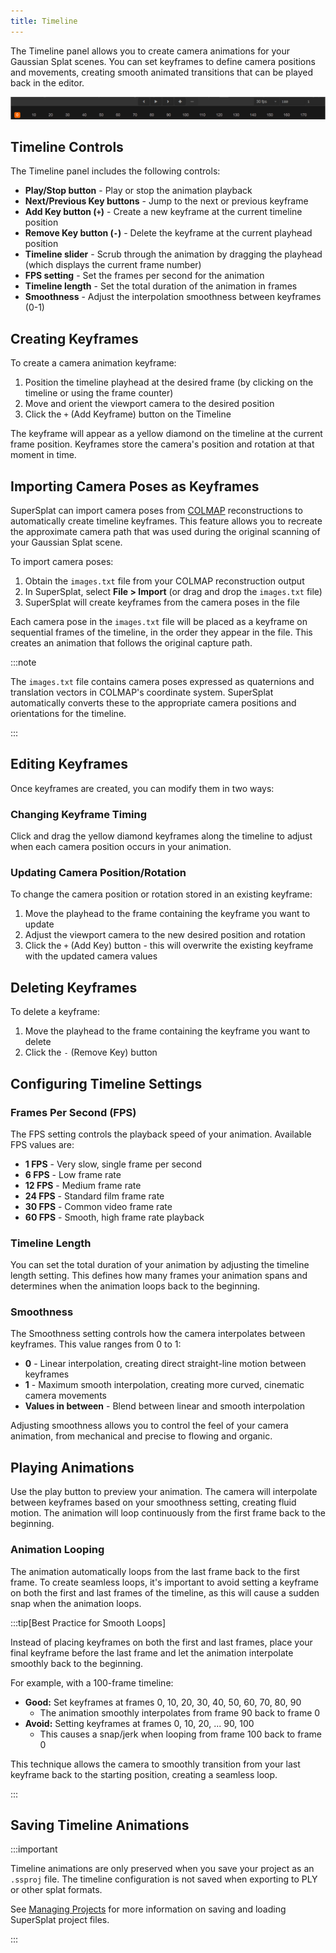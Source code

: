 ```yaml
---
title: Timeline
---
```


The Timeline panel allows you to create camera animations for your Gaussian Splat scenes. You can set keyframes to define camera positions and movements, creating smooth animated transitions that can be played back in the editor.

![Timeline Panel](/img/user-manual/gaussian-splatting/editing/supersplat/timeline.png)

## Timeline Controls

The Timeline panel includes the following controls:

- **Play/Stop button** - Play or stop the animation playback
- **Next/Previous Key buttons** - Jump to the next or previous keyframe
- **Add Key button (`+`)** - Create a new keyframe at the current timeline position
- **Remove Key button (`-`)** - Delete the keyframe at the current playhead position
- **Timeline slider** - Scrub through the animation by dragging the playhead (which displays the current frame number)
- **FPS setting** - Set the frames per second for the animation
- **Timeline length** - Set the total duration of the animation in frames
- **Smoothness** - Adjust the interpolation smoothness between keyframes (0-1)

## Creating Keyframes

To create a camera animation keyframe:

1. Position the timeline playhead at the desired frame (by clicking on the timeline or using the frame counter)
2. Move and orient the viewport camera to the desired position
3. Click the `+` (Add Keyframe) button on the Timeline

The keyframe will appear as a yellow diamond on the timeline at the current frame position. Keyframes store the camera's position and rotation at that moment in time.

## Importing Camera Poses as Keyframes

SuperSplat can import camera poses from [COLMAP](https://github.com/colmap/colmap) reconstructions to automatically create timeline keyframes. This feature allows you to recreate the approximate camera path that was used during the original scanning of your Gaussian Splat scene.

To import camera poses:

1. Obtain the `images.txt` file from your COLMAP reconstruction output
2. In SuperSplat, select **File > Import** (or drag and drop the `images.txt` file)
3. SuperSplat will create keyframes from the camera poses in the file

Each camera pose in the `images.txt` file will be placed as a keyframe on sequential frames of the timeline, in the order they appear in the file. This creates an animation that follows the original capture path.

:::note

The `images.txt` file contains camera poses expressed as quaternions and translation vectors in COLMAP's coordinate system. SuperSplat automatically converts these to the appropriate camera positions and orientations for the timeline.

:::

## Editing Keyframes

Once keyframes are created, you can modify them in two ways:

### Changing Keyframe Timing

Click and drag the yellow diamond keyframes along the timeline to adjust when each camera position occurs in your animation.

### Updating Camera Position/Rotation

To change the camera position or rotation stored in an existing keyframe:

1. Move the playhead to the frame containing the keyframe you want to update
2. Adjust the viewport camera to the new desired position and rotation
3. Click the `+` (Add Key) button - this will overwrite the existing keyframe with the updated camera values

## Deleting Keyframes

To delete a keyframe:

1. Move the playhead to the frame containing the keyframe you want to delete
2. Click the `-` (Remove Key) button

## Configuring Timeline Settings

### Frames Per Second (FPS)

The FPS setting controls the playback speed of your animation. Available FPS values are:

- **1 FPS** - Very slow, single frame per second
- **6 FPS** - Low frame rate
- **12 FPS** - Medium frame rate
- **24 FPS** - Standard film frame rate
- **30 FPS** - Common video frame rate
- **60 FPS** - Smooth, high frame rate playback

### Timeline Length

You can set the total duration of your animation by adjusting the timeline length setting. This defines how many frames your animation spans and determines when the animation loops back to the beginning.

### Smoothness

The Smoothness setting controls how the camera interpolates between keyframes. This value ranges from 0 to 1:

- **0** - Linear interpolation, creating direct straight-line motion between keyframes
- **1** - Maximum smooth interpolation, creating more curved, cinematic camera movements
- **Values in between** - Blend between linear and smooth interpolation

Adjusting smoothness allows you to control the feel of your camera animation, from mechanical and precise to flowing and organic.

## Playing Animations

Use the play button to preview your animation. The camera will interpolate between keyframes based on your smoothness setting, creating fluid motion. The animation will loop continuously from the first frame back to the beginning.

### Animation Looping

The animation automatically loops from the last frame back to the first frame. To create seamless loops, it's important to avoid setting a keyframe on both the first and last frames of the timeline, as this will cause a sudden snap when the animation loops.

:::tip[Best Practice for Smooth Loops]

Instead of placing keyframes on both the first and last frames, place your final keyframe before the last frame and let the animation interpolate smoothly back to the beginning.

For example, with a 100-frame timeline:

- **Good:** Set keyframes at frames 0, 10, 20, 30, 40, 50, 60, 70, 80, 90
  - The animation smoothly interpolates from frame 90 back to frame 0
- **Avoid:** Setting keyframes at frames 0, 10, 20, ... 90, 100
  - This causes a snap/jerk when looping from frame 100 back to frame 0

This technique allows the camera to smoothly transition from your last keyframe back to the starting position, creating a seamless loop.

:::

## Saving Timeline Animations

:::important

Timeline animations are only preserved when you save your project as an `.ssproj` file. The timeline configuration is not saved when exporting to PLY or other splat formats.

See [Managing Projects](managing-projects.md) for more information on saving and loading SuperSplat project files.

:::
